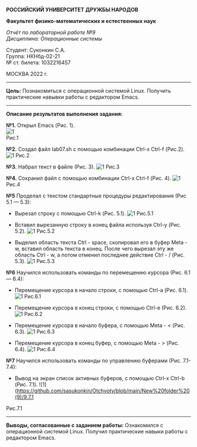 **РОССИЙСКИЙ УНИВЕРСИТЕТ ДРУЖБЫ НАРОДОВ**

**Факультет физико-математических и естественных наук**

*Отчёт по лабораторной работе №9  
Дисциплина: Операционные системы*

Студент: Суконкин С.А.  
Группа: НКНбд-02-21  
№ ст. билета: 1032216457                                       

МОСКВА
2022 г.

---

**Цель:**
Познакомиться с операционной системой Linux. Получить практические навывки работы с редактором Emacs.

---

**Описание результатов выполнения задания:**

**№1.**
Открыл Emacs (Рис. 1).  
![1](https://github.com/sasukonkin/Otchyoty/blob/main/New%20folder%20(9)/9.1.png?raw=true)    
Рис.1

**№2.**
Создал файл lab07.sh с помощью комбинации Ctrl-x Ctrl-f (Рис.2).
![1](https://github.com/sasukonkin/Otchyoty/blob/main/New%20folder%20(9)/9.2.png?raw=true)
Рис.2

**№3.**
Набрал текст в файле (Рис. 3).
![1](https://github.com/sasukonkin/Otchyoty/blob/main/New%20folder%20(9)/9.3.png?raw=true)
Рис.3

**№4.**
Сохранил файл с помощью комбинации Ctrl-x Ctrl-f (Рис. 4).
![1](https://github.com/sasukonkin/Otchyoty/blob/main/New%20folder%20(9)/9.4.png?raw=true)
Рис.4

**№5**
Проделал с текстом стандартные процедуры редактирования (Рис 5.1 — 5.3):
- Вырезал строку с помощью Ctrl-k (Рис. 5.1).
![1](https://github.com/sasukonkin/Otchyoty/blob/main/New%20folder%20(9)/9.5.1.png?raw=true)
Рис.5.1

- Вставил вырезанную строку в конец файла используя Ctrl-y (Рис. 5.2).
![1](https://github.com/sasukonkin/Otchyoty/blob/main/New%20folder%20(9)/9.5.2.png?raw=true)
Рис.5.2

- Выделил область текста Ctrl - space, скопировал его в буфер Meta - w, вставил область текста в конец. После чего вырезал эту же область Ctrl - w, а потом отменил последнее действие Ctrl - / (Рис. 5.3). 
![1](https://github.com/sasukonkin/Otchyoty/blob/main/New%20folder%20(9)/9.5.3.png?raw=true)
Рис.5.3

**№6**
Научился использовать команды по перемещению курсора (Рис. 6.1 — 6.4):
- Перемещение курсора в начало строки, с помощью Ctrl-a (Рис. 6.1).
![1](https://github.com/sasukonkin/Otchyoty/blob/main/New%20folder%20(9)/9.6.1.png?raw=true)
Рис.6.1

- Перемещение курсора в конец строки, с помощью Ctrl-е (Рис. 6.2).
![1](https://github.com/sasukonkin/Otchyoty/blob/main/New%20folder%20(9)/9.6.2.png?raw=true)
Рис.6.2

- Перемещение курсора в начало буфера, с помощью Meta - < (Рис. 6.3).
![1](https://github.com/sasukonkin/Otchyoty/blob/main/New%20folder%20(9)/9.6.3png?raw=true)
Рис.6.3

- Перемещение курсора в конец буфер, с помощью  Meta - > (Рис. 6.4).
![1](https://github.com/sasukonkin/Otchyoty/blob/main/New%20folder%20(9)/9.6.4pg?raw=true)
Рис.6.4

**№7**
Научился использовать команды по управлению буферами (Рис. 7.1-7.4):
- Вывод на экран список активных буферов, с помощью Ctrl-x Ctrl-b (Рис. 7.1).
![1](https://github.com/sasukonkin/Otchyoty/blob/main/New%20folder%20(9)/9.7.1

Рис.7.1  




















---

**Выводы, согласованные с заданием работы:**
Ознакомился с операционной системой Linux. Получил практические навыки работы с редактором Emacs.
